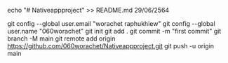 echo "# Nativeappproject" >> README.md 29/06/2564

git config --global user.email "worachet raphukhiew"
git config --global user.name "060worachet"
git init
git add .
git commit -m "first commit"
git branch -M main
git remote add origin https://github.com/060worachet/Nativeappproject.git
git push -u origin main